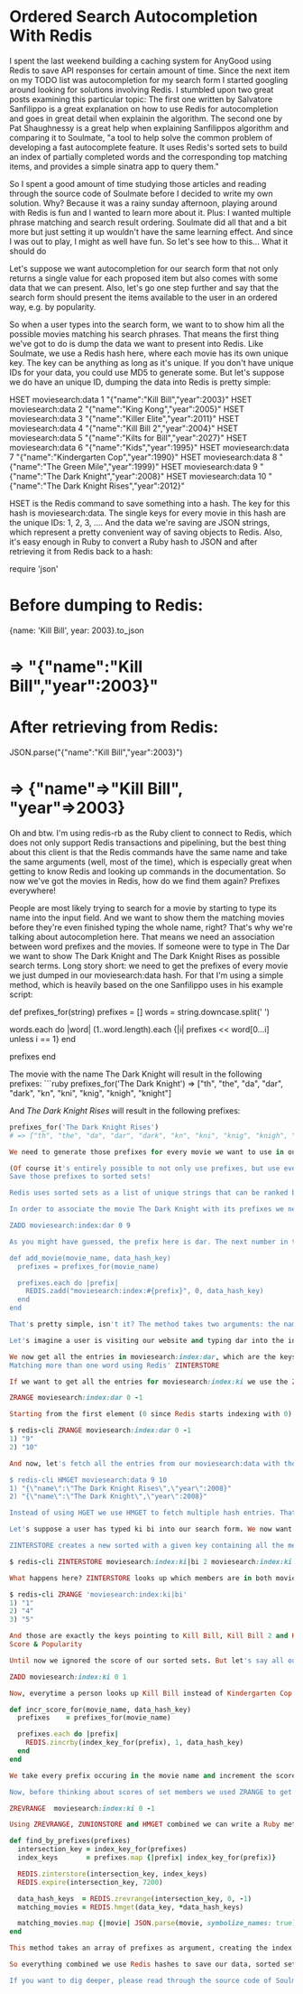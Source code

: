 # Ordered Search Autocompletion With Redis

I spent the last weekend building a caching system for AnyGood using Redis to save API responses for certain amount of time. Since the next item on my TODO list was autocompletion for my search form I started googling around looking for solutions involving Redis. I stumbled upon two great posts examining this particular topic: The first one written by Salvatore Sanfilippo is a great explanation on how to use Redis for autocompletion and goes in great detail when explainin the algorithm. The second one by Pat Shaughnessy is a great help when explaining Sanfilippos algorithm and comparing it to Soulmate, "a tool to help solve the common problem of developing a fast autocomplete feature. It uses Redis's sorted sets to build an index of partially completed words and the corresponding top matching items, and provides a simple sinatra app to query them."

So I spent a good amount of time studying those articles and reading through the source code of Soulmate before I decided to write my own solution. Why? Because it was a rainy sunday afternoon, playing around with Redis is fun and I wanted to learn more about it. Plus: I wanted multiple phrase matching and search result ordering. Soulmate did all that and a bit more but just setting it up wouldn't have the same learning effect. And since I was out to play, I might as well have fun. So let's see how to this...
What it should do

Let's suppose we want autocompletion for our search form that not only returns a single value for each proposed item but also comes with some data that we can present. Also, let's go one step further and say that the search form should present the items available to the user in an ordered way, e.g. by popularity.

So when a user types into the search form, we want to to show him all the possible movies matching his search phrases. That means the first thing we've got to do is dump the data we want to present into Redis. Like Soulmate, we use a Redis hash here, where each movie has its own unique key. The key can be anything as long as it's unique. If you don't have unique IDs for your data, you could use MD5 to generate some. But let's suppose we do have an unique ID, dumping the data into Redis is pretty simple:

HSET moviesearch:data 1 "{\"name\":\"Kill Bill\",\"year\":2003}"
HSET moviesearch:data 2 "{\"name\":\"King Kong\",\"year\":2005}"
HSET moviesearch:data 3 "{\"name\":\"Killer Elite\",\"year\":2011}"
HSET moviesearch:data 4 "{\"name\":\"Kill Bill 2\",\"year\":2004}"
HSET moviesearch:data 5 "{\"name\":\"Kilts for Bill\",\"year\":2027}"
HSET moviesearch:data 6 "{\"name\":\"Kids\",\"year\":1995}"
HSET moviesearch:data 7 "{\"name\":\"Kindergarten Cop\",\"year\":1990}"
HSET moviesearch:data 8 "{\"name\":\"The Green Mile\",\"year\":1999}"
HSET moviesearch:data 9 "{\"name\":\"The Dark Knight\",\"year\":2008}"
HSET moviesearch:data 10 "{\"name\":\"The Dark Knight Rises\",\"year\":2012}"

HSET is the Redis command to save something into a hash. The key for this hash is moviesearch:data. The single keys for every movie in this hash are the unique IDs: 1, 2, 3, .... And the data we're saving are JSON strings, which represent a pretty convenient way of saving objects to Redis. Also, it's easy enough in Ruby to convert a Ruby hash to JSON and after retrieving it from Redis back to a hash:

require 'json'

# Before dumping to Redis:
{name: 'Kill Bill', year: 2003}.to_json
# => "{\"name\":\"Kill Bill\",\"year\":2003}"

# After retrieving from Redis:
JSON.parse("{\"name\":\"Kill Bill\",\"year\":2003}")
# => {"name"=>"Kill Bill", "year"=>2003}

Oh and btw. I'm using redis-rb as the Ruby client to connect to Redis, which does not only support Redis transactions and pipelining, but the best thing about this client is that the Redis commands have the same name and take the same arguments (well, most of the time), which is especially great when getting to know Redis and looking up commands in the documentation. So now we've got the movies in Redis, how do we find them again?
Prefixes everywhere!

People are most likely trying to search for a movie by starting to type its name into the input field. And we want to show them the matching movies before they're even finished typing the whole name, right? That's why we're talking about autocompletion here. That means we need an association between word prefixes and the movies. If someone were to type in The Dar we want to show The Dark Knight and The Dark Knight Rises as possible search terms. Long story short: we need to get the prefixes of every movie we just dumped in our moviesearch:data hash. For that I'm using a simple method, which is heavily based on the one Sanfilippo uses in his example script:

def prefixes_for(string)
  prefixes = []
  words    = string.downcase.split(' ')

  words.each do |word|
  (1..word.length).each {|i| prefixes << word[0...i] unless i == 1}
  end

  prefixes
end

The movie with the name The Dark Knight will result in the following prefixes: ```ruby prefixes_for('The Dark Knight')
=> ["th", "the", "da", "dar", "dark", "kn", "kni", "knig", "knigh", "knight"]

And *The Dark Knight Rises* will result in the following prefixes:
```ruby
prefixes_for('The Dark Knight Rises')
# => ["th", "the", "da", "dar", "dark", "kn", "kni", "knig", "knigh", "knight", "ri", "ris", "rise", "rises"]

We need to generate those prefixes for every movie we want to use in our search autocompletion and so I use a minimum prefix length of two characters here, because using one character prefixes is a lot of overhead for search completion where most people are going to type in more than one character.

(Of course it's entirely possible to not only use prefixes, but use every range of characters from any position in the word. Instead of using fi, fis, fish for Fish, we could use fi, fis, fish, is, ish, sh. But people are more likely to type the beginning of a word, I guess.)
Save those prefixes to sorted sets!

Redis uses sorted sets as a list of unique strings that can be ranked by a score. For now, we will ignore the score and just use this as a set where every entry is unique and trying to add one with the same name won't result in a new entry. So let's create a sorted set for every prefix. This set will include the key of the movies in which the prefix occurs and the pattern for those keys is the one Soulmate uses: moviesearch:index:$PREFIX.

In order to associate the movie The Dark Knight with its prefixes we need to do the following for every prefix:

ZADD moviesearch:index:dar 0 9

As you might have guessed, the prefix here is dar. The next number in this command is the score the member of this sorted set will have, but as I said, ignore this for now and keep in mind that the 9 is the key of our moviesearch:data hash pointing to the The Dark Knight. So we need to associate all prefixes of every moviename with its key in the moviesearch:data hash. Written in Ruby a method doing exactly that would look like this:

def add_movie(movie_name, data_hash_key)
  prefixes = prefixes_for(movie_name)

  prefixes.each do |prefix|
    REDIS.zadd("moviesearch:index:#{prefix}", 0, data_hash_key)
  end
end

That's pretty simple, isn't it? The method takes two arguments: the name of the movie and the key of the moviesearch:data hash pointing to its data. After using that method for all the movies we added to our data hash, we have a lot of sorted sets with its members being the keys for our data hash. That means, after adding The Dark Knight and The Dark Knight Rises the moviesearch:index:dark set has two members: 9 and 10. So, what does that give us?

Let's imagine a user is visiting our website and typing dar into the input field of the search form.

We now get all the entries in moviesearch:index:dar, which are the keys of our moviesearch:data hash. The sorted set with the key moviesearch:index:dar contains 9 and 10 as members. With those numbers we can now just fetch all the hash entries with these as key and present them to the user. But let's see how that works.
Matching more than one word using Redis' ZINTERSTORE

If we want to get all the entries for moviesearch:index:ki we use the ZRANGE command provided by Redis:

ZRANGE moviesearch:index:dar 0 -1

Starting from the first element (0 since Redis starts indexing with 0) and going to the last (-1) we get the hash keys for movies whose names contain the prefix 'dar':

$ redis-cli ZRANGE moviesearch:index:dar 0 -1
1) "9"
2) "10"

And now, let's fetch all the entries from our moviesearch:data with those keys:

$ redis-cli HMGET moviesearch:data 9 10
1) "{\"name\":\"The Dark Knight Rises\",\"year\":2008}"
2) "{\"name\":\"The Dark Knight\",\"year\":2008}"

Instead of using HGET we use HMGET to fetch multiple hash entries. That's quite neat! Now we have all the movies containing a word that starts with 'dar'. And we could present those to the user, who is typing and waiting for suggestions. Let's go one step further though:

Let's suppose a user has typed ki bi into our search form. We now want to present him Kill Bill, Kill Bill 2, Kilts for Bill as suggestions, but not Killer Elite and not King Kong. That means we need to find a movie containing both those prefixes in its name and not only one of them. And this is exactly where Redis' ZINTERSTORE comes out to play.

ZINTERSTORE creates a new sorted with a given key containing all the members occuring in the sets passed to it. Let's use it to create a temporary set containing the hash keys of the movies having 'ki bi' in their names:

$ redis-cli ZINTERSTORE moviesearch:index:ki|bi 2 moviesearch:index:ki moviesearch:index:bi

What happens here? ZINTERSTORE looks up which members are in both moviesearch:index:ki and moviesearch:index:bi and creates a new sorted set with the key moviesearch:index:ki|bi containing those members. The pattern for this key is also from Soulmate: dig through the code as there are lots of great ideas! Now we can use the ZRANGE command again and see which movies contain those prefixes:

$ redis-cli ZRANGE 'moviesearch:index:ki|bi'
1) "1"
2) "4"
3) "5"

And those are exactly the keys pointing to Kill Bill, Kill Bill 2 and Kilts For Bill in the moviesearch:data hash! Great! All we have to do now is use HMGET to get the data for those keys from the hash and present them to the user.
Score & Popularity

Until now we ignored the score of our sorted sets. But let's say all our users are looking up Kill Bill by typing in Ki Bi and hitting enter. Let's also assume there are a lot more users looking up Kill Bill than there are people interested in Kindergarten Cop (as weird as this assumption may sound, bear with me here). Remember when we associated the movies with the prefixes? We did this, using 0 as the score:

ZADD moviesearch:index:ki 0 1

Now, everytime a person looks up Kill Bill instead of Kindergarten Cop we can increment the score of the 1 entry (pointing to Kill Bill) in the moviesearch:index:ki set (and all the other sets containing 1) using ZINCRBY. ZINCRBY increments the score of a given member in a given set by a given value. In order to sort our results by popularity we could increment the score of a given movie everytime a user looks that movie up. A simple method for doing this would probably look like this:

def incr_score_for(movie_name, data_hash_key)
  prefixes    = prefixes_for(movie_name)

  prefixes.each do |prefix|
    REDIS.zincrby(index_key_for(prefix), 1, data_hash_key)
  end
end

We take every prefix occuring in the movie name and increment the score of the member pointing to the movie's data in the moviesearch:data hash.

Now, before thinking about scores of set members we used ZRANGE to get the members of a given set. Working with scores now, the next time we try to match a movie with the given prefixes we'll use ZREVRANGE to return the matching hash keys ordered by their respective score. The following should then give us Kill Bill at the top after we incremented the score for this movie every time a user looks it up.

ZREVRANGE  moviesearch:index:ki 0 -1

Using ZREVRANGE, ZUNIONSTORE and HMGET combined we can write a Ruby method to look up movies matching the passed prefixes and order them by score:

def find_by_prefixes(prefixes)
  intersection_key = index_key_for(prefixes)
  index_keys       = prefixes.map {|prefix| index_key_for(prefix)}

  REDIS.zinterstore(intersection_key, index_keys)
  REDIS.expire(intersection_key, 7200)

  data_hash_keys  = REDIS.zrevrange(intersection_key, 0, -1)
  matching_movies = REDIS.hmget(data_key, *data_hash_keys)

  matching_movies.map {|movie| JSON.parse(movie, symbolize_names: true)}
end

This method takes an array of prefixes as argument, creating the index keys for them, then it creates a temporary sorted set using ZINTERSTORE (EXPIRE tells Redis to delete a given key after the specified time in seconds) containing the data hash keys pointing to the movies. After that ZREVRANGE gives us all the members of this set ordered by their score and finally HMGET is used to get the data for all the matching keys from the moviesearch:data hash. There are a couple of helper methods involved, but it should still be pretty clear what happens. If not, look at the code of the whole MovieMatcher class I use in Anygood here.

So everything combined we use Redis hashes to save our data, sorted sets for every prefix whose members point at our movies in the hash and in order to find movies containing multiple prefixes we use ZINTERSTORE as a cache to point us to the movies containing both. And now we've got search autocompletion presenting ordered results to the user matching multiple phrases!

If you want to dig deeper, please read through the source code of Soulmate and study those two articles mentioned in the first paragraph. They both do a great job at explaining what exactly is going on here and why to use sorted sets and the other data types as we do
